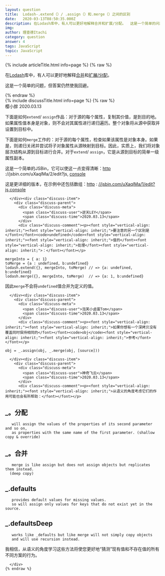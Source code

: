 ```yaml
---
layout: question
title:  Lodash-.extend（）/ .assign（）和.merge（）之间的区别
date:   2020-03-13T08:50:35.000Z
description: 在Lodash库中，有人可以更好地解释合并和扩展/分配。  这是一个简单的问题，但答案仍然使我回避。 ...
img: 
author: 理查德Itachi
category: question
answer: 4
tags: JavaScript
topic: JavaScript
---
```

<div class="article-root">
  <div class="article">
    {% include articleTitle.html info=page %}
    {% raw %}
    <div class="article-content"><p><font style="vertical-align: inherit;"><font style="vertical-align: inherit;">在</font></font><a href="http://www.lodash.com" rel="noreferrer"><font style="vertical-align: inherit;"><font style="vertical-align: inherit;">Lodash</font></font></a><font style="vertical-align: inherit;"><font style="vertical-align: inherit;">库中，有人可以更好地解释</font></font><a href="http://lodash.com/docs#merge" rel="noreferrer"><font style="vertical-align: inherit;"><font style="vertical-align: inherit;">合并</font></font></a><font style="vertical-align: inherit;"><font style="vertical-align: inherit;">和</font></font><a href="http://lodash.com/docs#assign" rel="noreferrer"><font style="vertical-align: inherit;"><font style="vertical-align: inherit;">扩展/分配</font></font></a><font style="vertical-align: inherit;"><font style="vertical-align: inherit;">。  </font></font></p>

<p><font style="vertical-align: inherit;"><font style="vertical-align: inherit;">这是一个简单的问题，但答案仍然使我回避。 </font></font></p></div>
    {% endraw %}
  </div>

  <div class="discuss-wrapper">
    {% include discussTitle.html info=page %}
    {% raw %}
    <div class="discuss-item">
        <div class="discuss-parent">
          <div class="discuss-meta">
            <span class="discuss-user">樱小胖</span>
            <span class="discuss-time">2020.03.13</span>
          </div>
          <div class="discuss-comment"><p><font style="vertical-align: inherit;"><font style="vertical-align: inherit;">下面是如何</font></font><code>extend</code><font style="vertical-align: inherit;"><font style="vertical-align: inherit;">/ </font></font><code>assign</code><font style="vertical-align: inherit;"><font style="vertical-align: inherit;">作品：对于源的每个属性，复制其价值，是到目的地。</font><font style="vertical-align: inherit;">如果属性值本身是对象，则不会对其属性进行递归遍历。</font><font style="vertical-align: inherit;">整个对象将从源中获取并设置到目标中。</font></font></p>

<p><font style="vertical-align: inherit;"><font style="vertical-align: inherit;">下面是如何</font></font><code>merge</code><font style="vertical-align: inherit;"><font style="vertical-align: inherit;">工作的：对于源的每个属性，检查如果该属性是对象本身。</font><font style="vertical-align: inherit;">如果是，则递归关闭并尝试将子对象属性从源映射到目标。</font><font style="vertical-align: inherit;">因此，实质上，我们将对象层次结构从源到目标进行合并。</font><font style="vertical-align: inherit;">对于</font></font><code>extend</code><font style="vertical-align: inherit;"><font style="vertical-align: inherit;">/ </font></font><code>assign</code><font style="vertical-align: inherit;"><font style="vertical-align: inherit;">，它是从源到目标的简单一级属性副本。</font></font></p>

<p><font style="vertical-align: inherit;"><font style="vertical-align: inherit;">这是一个简单的JSBin，它可以使这一点变得清晰：</font><a href="http://jsbin.com/uXaqIMa/2/edit?js,console"><font style="vertical-align: inherit;">http</font></a><font style="vertical-align: inherit;"> ://jsbin.com/uXaqIMa/2/edit?js,
 </font></font><a href="http://jsbin.com/uXaqIMa/2/edit?js,console"><font style="vertical-align: inherit;"><font style="vertical-align: inherit;">console</font></font></a></p>

<p><font style="vertical-align: inherit;"><font style="vertical-align: inherit;">这是更详细的版本，在示例中还包括数组：</font><a href="http://jsbin.com/uXaqIMa/1/edit?js,console"><font style="vertical-align: inherit;">http</font></a><font style="vertical-align: inherit;"> :
 </font></font><a href="http://jsbin.com/uXaqIMa/1/edit?js,console"><font style="vertical-align: inherit;"><font style="vertical-align: inherit;">//jsbin.com/uXaqIMa/1/edit?js,console</font></font></a></p></div>
        </div>
        
      </div><div class="discuss-item">
        <div class="discuss-parent">
          <div class="discuss-meta">
            <span class="discuss-user">逆天LEY</span>
            <span class="discuss-time">2020.03.13</span>
          </div>
          <div class="discuss-comment"><p><font style="vertical-align: inherit;"><font style="vertical-align: inherit;">要注意的另一个区别是</font></font><code>undefined</code><font style="vertical-align: inherit;"><font style="vertical-align: inherit;">值的</font><font style="vertical-align: inherit;">处理</font><font style="vertical-align: inherit;">：</font></font></p>

<pre><code>mergeInto = { a: 1}<font></font>
toMerge = {a : undefined, b:undefined}<font></font>
lodash.extend({}, mergeInto, toMerge) // =&gt; {a: undefined, b:undefined}<font></font>
lodash.merge({}, mergeInto, toMerge)  // =&gt; {a: 1, b:undefined}<font></font>
</code></pre>

<p><font style="vertical-align: inherit;"><font style="vertical-align: inherit;">因此</font></font><code>merge</code><font style="vertical-align: inherit;"><font style="vertical-align: inherit;">不会将</font></font><code>undefined</code><font style="vertical-align: inherit;"><font style="vertical-align: inherit;">值</font><font style="vertical-align: inherit;">合并</font><font style="vertical-align: inherit;">为定义的值。</font></font></p></div>
        </div>
        
      </div><div class="discuss-item">
        <div class="discuss-parent">
          <div class="discuss-meta">
            <span class="discuss-user">泡芙小卤蛋Tom</span>
            <span class="discuss-time">2020.03.13</span>
          </div>
          <div class="discuss-comment"><p><font style="vertical-align: inherit;"><font style="vertical-align: inherit;">如果你想有一个深拷贝没有覆盖同时保持相同的</font></font><code>obj</code><font style="vertical-align: inherit;"><font style="vertical-align: inherit;">参考</font></font></p>

<p><code>obj = _.assign(obj, _.merge(obj, [source]))</code></p></div>
        </div>
        
      </div><div class="discuss-item">
        <div class="discuss-parent">
          <div class="discuss-meta">
            <span class="discuss-user">神奇飞云</span>
            <span class="discuss-time">2020.03.13</span>
          </div>
          <div class="discuss-comment"><p><font style="vertical-align: inherit;"><font style="vertical-align: inherit;">从语义的角度考虑它们的作用可能也会有所帮助：</font></font></p>

<h2><font style="vertical-align: inherit;"><font style="vertical-align: inherit;">     _。分配</font></font></h2>

   <pre class="lang-none prettyprint-override"><code>   will assign the values of the properties of its second parameter and so on,<font></font>
   as properties with the same name of the first parameter. (shallow copy &amp; override)<font></font>
</code></pre>

<h2><font style="vertical-align: inherit;"><font style="vertical-align: inherit;">     _。合并</font></font></h2>

   <pre class="lang-none prettyprint-override"><code>   merge is like assign but does not assign objects but replicates them instead.<font></font>
  (deep copy)<font></font>
</code></pre>

<h2><font style="vertical-align: inherit;"><font style="vertical-align: inherit;">     _.defaults</font></font></h2>

   <pre class="lang-none prettyprint-override"><code>   provides default values for missing values.<font></font>
   so will assign only values for keys that do not exist yet in the source.<font></font>
</code></pre>

<h2><font style="vertical-align: inherit;"><font style="vertical-align: inherit;">     _.defaultsDeep</font></font></h2>

   <pre class="lang-none prettyprint-override"><code>   works like _defaults but like merge will not simply copy objects<font></font>
   and will use recursion instead.<font></font>
</code></pre>

<p><font style="vertical-align: inherit;"><font style="vertical-align: inherit;">我相信，从语义的角度学习这些方法将使您更好地“猜测”现有值和不存在值的所有不同方案的行为。</font></font></p></div>
        </div>
        
      </div>
    {% endraw %}
  </div>
<div>
